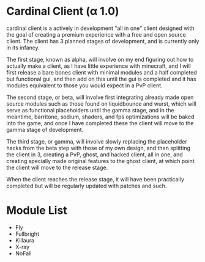 # Cardinal Client (α 1.0)
cardinal client is a actively in development "all in one" client designed with the goal of creating a premium experience with a free and open source client. The client has 3 planned stages of development, and is currently only in its infancy.

The first stage, known as alpha, will involve on my end figuring out how to actually make a client, as I have little experience with minecraft, and I will first release a bare bones client with minimal modules and a half completed but functional gui, and then add on this until the gui is completed and it has modules equivalent to those you would expect in a PvP client. 

The second stage, or beta, will involve first integrating already made open source modules such as those found on liquidbounce and wurst, which will serve as functional placeholders until the gamma stage, and in the meantime, barritone, sodium, shaders, and fps optimizations will be baked into the game, and once I have completed these the client will move to the gamma stage of development. 

The third stage, or gamma, will involve slowly replacing the placeholder hacks from the beta step with those of my own design, and then splitting the client in 3, creating a PvP, ghost, and hacked client, all in one, and creating specially made original features to the ghost client, at which point the client will move to the release stage. 

When the client reaches the release stage, it will have been practically completed but will be regularly updated with patches and such.

# Module List
- Fly
- Fullbright
- Killaura
- X-ray
- NoFall

